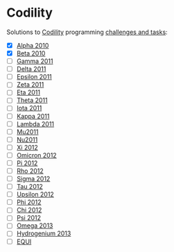 Codility
========

Solutions to [Codility](http://codility.com/) programming [challenges and tasks](http://codility.com/train/):

- [x] [Alpha 2010](https://codility.com/demo/take-sample-test/alpha2010/)
- [x] [Beta 2010](https://codility.com/demo/take-sample-test/beta2010/)
- [ ] [Gamma 2011](https://codility.com/demo/take-sample-test/gamma2011/)
- [ ] [Delta 2011](https://codility.com/demo/take-sample-test/delta2011/)
- [ ] [Epsilon 2011](https://codility.com/demo/take-sample-test/epsilon2011/)
- [ ] [Zeta 2011](https://codility.com/demo/take-sample-test/zeta2011/)
- [ ] [Eta 2011](https://codility.com/demo/take-sample-test/eta2011/)
- [ ] [Theta 2011](https://codility.com/demo/take-sample-test/theta2011/)
- [ ] [Iota 2011](https://codility.com/demo/take-sample-test/iota2011/)
- [ ] [Kappa 2011](http://codility.com/demo/take-sample-test/kappa2011)
- [ ] [Lambda 2011](http://codility.com/demo/take-sample-test/lambda2011)
- [ ] [Mu2011](http://codility.com/demo/take-sample-test/mu2011)
- [ ] [Nu2011](http://codility.com/demo/take-sample-test/nu2011)
- [ ] [Xi 2012](http://codility.com/demo/take-sample-test/xi2012)
- [ ] [Omicron 2012](http://codility.com/demo/take-sample-test/omicron2012)
- [ ] [Pi 2012](http://codility.com/demo/take-sample-test/pi2012)
- [ ] [Rho 2012](http://codility.com/demo/take-sample-test/rho2012)
- [ ] [Sigma 2012](http://codility.com/demo/take-sample-test/sigma2012)
- [ ] [Tau 2012](http://codility.com/demo/take-sample-test/tau2012)
- [ ] [Upsilon 2012](http://codility.com/demo/take-sample-test/upsilon2012)
- [ ] [Phi 2012](http://codility.com/demo/take-sample-test/phi2012)
- [ ] [Chi 2012](http://codility.com/demo/take-sample-test/chi2012)
- [ ] [Psi 2012](http://codility.com/demo/take-sample-test/psi2012/)
- [ ] [Omega 2013](http://codility.com/demo/take-sample-test/omega2013)
- [ ] [Hydrogenium 2013](http://codility.com/demo/take-sample-test/hydrogenium2013)
- [ ] [EQUI](http://codility.com/demo/take-sample-test/)